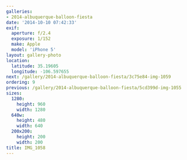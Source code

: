 ```yaml
---
galleries:
- 2014-albuquerque-balloon-fiesta
date: '2014-10-10 07:42:33'
exif:
  aperture: f/2.4
  exposure: 1/152
  make: Apple
  model: 'iPhone 5'
layout: gallery-photo
location:
  latitude: 35.19605
  longitude: -106.597655
next: /gallery/2014-albuquerque-balloon-fiesta/3c75e84-img-1059
ordering: 9
previous: /gallery/2014-albuquerque-balloon-fiesta/5cd399d-img-1055
sizes:
  1280:
    height: 960
    width: 1280
  640w:
    height: 480
    width: 640
  200x200:
    height: 200
    width: 200
title: IMG_1058
---
```

